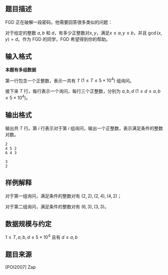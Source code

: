 ## 题目描述
FGD 正在破解一段密码，他需要回答很多类似的问题：

对于给定的整数 $a,b$ 和 $d$，有多少正整数对$x,y$，满足$x\leq a,y\leq b$，并且 $\gcd (x,y)=d$。作为 FGD 的同学，FGD 希望得到你的帮助。
## 输入格式

**本题有多组数据** 

第一行包含一个正整数，表示一共有 $T$ $(1\leq T \leq 5\times 10^4)$ 组询问。

接下来 $T$ 行，每行表示一个询问，每行三个正整数，分别为 $a,b,d$ $(1\leq d\leq a,b\leq 5\times 10^4)$。

## 输出格式
输出共 $T$ 行。第 $i$ 行表示对于第 $i$ 组询问，输出一个正整数，表示满足条件的整数对数。

```input1
2
4 5 2
6 4 3
```
```output1
3
2
```
## 样例解释
对于第一组询问，满足条件的整数对有 $(2,2),(2,4),(4,2)$；

对于第二组询问，满足条件的整数对有 $(6,3),(3,3)$。

## 数据规模与约定

$1\leq T,a,b,d \leq 5\times 10^4$ 且有 $d\leq  a,b$

## 题目来源

 [POI2007] Zap
